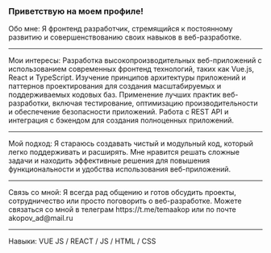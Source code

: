 ### Приветствую на моем профиле!
Обо мне:
Я фронтенд разработчик, стремящийся к постоянному развитию и совершенствованию своих навыков в веб-разработке.
<hr>
Мои интересы:
Разработка высокопроизводительных веб-приложений с использованием современных фронтенд технологий, таких как Vue.js, React и TypeScript.
Изучение принципов архитектуры приложений и паттернов проектирования для создания масштабируемых и поддерживаемых кодовых баз.
Применение лучших практик веб-разработки, включая тестирование, оптимизацию производительности и обеспечение безопасности приложений.
Работа с REST API и интеграция с бэкендом для создания полноценных приложений.
<hr>
Мой подход:
Я стараюсь создавать чистый и модульный код, который легко поддерживать и расширять. Мне нравится решать сложные задачи и находить эффективные решения для повышения функциональности и удобства использования веб-приложений.
<hr>
Связь со мной:
Я всегда рад общению и готов обсудить проекты, сотрудничество или просто поговорить о веб-разработке. Можете связаться со мной в телеграм https://t.me/temaakop или по почте akopov_ad@mail.ru

<hr>
Навыки: VUE JS / REACT / JS / HTML / CSS


